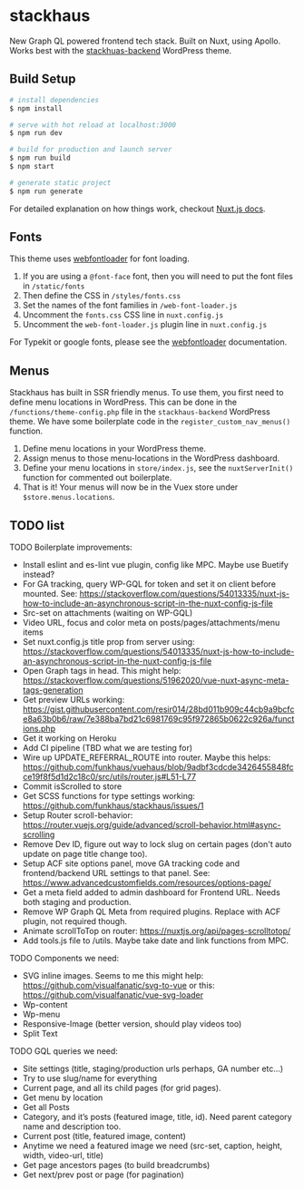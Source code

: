 # stackhaus

New Graph QL powered frontend tech stack. Built on Nuxt, using Apollo. Works best with the [stackhuas-backend](https://github.com/funkhaus/stackhaus-backend) WordPress theme.

## Build Setup

```bash
# install dependencies
$ npm install

# serve with hot reload at localhost:3000
$ npm run dev

# build for production and launch server
$ npm run build
$ npm start

# generate static project
$ npm run generate
```

For detailed explanation on how things work, checkout [Nuxt.js docs](https://nuxtjs.org).

## Fonts

This theme uses [webfontloader](https://github.com/typekit/webfontloader) for font loading.

1.  If you are using a `@font-face` font, then you will need to put the font files in `/static/fonts`
1.  Then define the CSS in `/styles/fonts.css`
1.  Set the names of the font families in `/web-font-loader.js`
1.  Uncomment the `fonts.css` CSS line in `nuxt.config.js`
1.  Uncomment the `web-font-loader.js` plugin line in `nuxt.config.js`

For Typekit or google fonts, please see the [webfontloader](https://github.com/typekit/webfontloader) documentation.

## Menus

Stackhaus has built in SSR friendly menus. To use them, you first need to define menu locations in WordPress. This can be done in the `/functions/theme-config.php` file in the `stackhaus-backend` WordPress theme. We have some boilerplate code in the `register_custom_nav_menus()` function.

1. Define menu locations in your WordPress theme.
1. Assign menus to those menu-locations in the WordPress dashboard.
1. Define your menu locations in `store/index.js`, see the `nuxtServerInit()` function for commented out boilerplate.
1. That is it! Your menus will now be in the Vuex store under `$store.menus.locations`.

## TODO list

TODO Boilerplate improvements:

-   Install eslint and es-lint vue plugin, config like MPC. Maybe use Buetify instead?
-   For GA tracking, query WP-GQL for token and set it on client before mounted. See: https://stackoverflow.com/questions/54013335/nuxt-js-how-to-include-an-asynchronous-script-in-the-nuxt-config-js-file
-   Src-set on attachments (waiting on WP-GQL)
-   Video URL, focus and color meta on posts/pages/attachments/menu items
-   Set nuxt.config.js title prop from server using: https://stackoverflow.com/questions/54013335/nuxt-js-how-to-include-an-asynchronous-script-in-the-nuxt-config-js-file
-   Open Graph tags in head. This might help: https://stackoverflow.com/questions/51962020/vue-nuxt-async-meta-tags-generation
-   Get preview URLs working: https://gist.githubusercontent.com/resir014/28bd011b909c44cb9a9bcfce8a63b0b6/raw/7e388ba7bd21c6981769c95f972865b0622c926a/functions.php
-   Get it working on Heroku
-   Add CI pipeline (TBD what we are testing for)
-   Wire up UPDATE_REFERRAL_ROUTE into router. Maybe this helps: https://github.com/funkhaus/vuehaus/blob/9adbf3cdcde3426455848fcce19f8f5d1d2c18c0/src/utils/router.js#L51-L77
-   Commit isScrolled to store
-   Get SCSS functions for type settings working: https://github.com/funkhaus/stackhaus/issues/1
-   Setup Router scroll-behavior: https://router.vuejs.org/guide/advanced/scroll-behavior.html#async-scrolling
-   Remove Dev ID, figure out way to lock slug on certain pages (don't auto update on page title change too).
-   Setup ACF site options panel, move GA tracking code and frontend/backend URL settings to that panel. See: https://www.advancedcustomfields.com/resources/options-page/
-   Get a meta field added to admin dashboard for Frontend URL. Needs both staging and production.
-   Remove WP Graph QL Meta from required plugins. Replace with ACF plugin, not required though.
-   Animate scrollToTop on router: https://nuxtjs.org/api/pages-scrolltotop/
-   Add tools.js file to /utils. Maybe take date and link functions from MPC.

TODO Components we need:

-   SVG inline images. Seems to me this might help: https://github.com/visualfanatic/svg-to-vue or this: https://github.com/visualfanatic/vue-svg-loader
-   Wp-content
-   Wp-menu
-   Responsive-Image (better version, should play videos too)
-   Split Text

TODO GQL queries we need:

-   Site settings (title, staging/production urls perhaps, GA number etc...)
-   Try to use slug/name for everything
-   Current page, and all its child pages (for grid pages).
-   Get menu by location
-   Get all Posts
-   Category, and it’s posts (featured image, title, id). Need parent category name and description too.
-   Current post (title, featured image, content)
-   Anytime we need a featured image we need (src-set, caption, height, width, video-url, title)
-   Get page ancestors pages (to build breadcrumbs)
-   Get next/prev post or page (for pagination)
